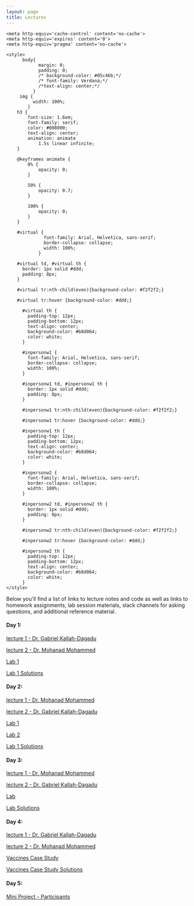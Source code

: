 ```yaml
---
layout: page
title: Lectures
---
```

<html lang="en">
    
<head>
    <meta charset="UTF-8">
     <meta name="viewport" content="width=device-width, initial-scale=1.0"> 

    <meta http-equiv='cache-control' content='no-cache'> 
    <meta http-equiv='expires' content='0'> 
    <meta http-equiv='pragma' content='no-cache'>
  
    <style>
          body{
                margin: 0;
                padding: 0;
                /* background-color: #05c46b;*/
                /* font-family: Verdana;*/
                /*text-align: center;*/
              }
         img {
              width: 100%;
            }
        h3 {
            font-size: 1.6em;
            font-family: serif;
            color: #008000;
            text-align: center;
            animation: animate 
                1.5s linear infinite;
        }
  
        @keyframes animate {
            0% {
                opacity: 0;
            }
  
            50% {
                opacity: 0.7;
            }
  
            100% {
                opacity: 0;
            }
        }
      
        #virtual {
                  font-family: Arial, Helvetica, sans-serif;
                  border-collapse: collapse;
                  width: 100%;
                }

        #virtual td, #virtual th {
          border: 1px solid #ddd;
          padding: 8px;
        }

        #virtual tr:nth-child(even){background-color: #f2f2f2;}

        #virtual tr:hover {background-color: #ddd;}

          #virtual th {
            padding-top: 12px;
            padding-bottom: 12px;
            text-align: center;
            background-color: #b8d064;
            color: white;
          }

          #inpersonw1 {
            font-family: Arial, Helvetica, sans-serif;
            border-collapse: collapse;
            width: 100%;
          }

          #inpersonw1 td, #inpersonw1 th {
            border: 1px solid #ddd;
            padding: 8px;
          }

          #inpersonw1 tr:nth-child(even){background-color: #f2f2f2;}

          #inpersonw1 tr:hover {background-color: #ddd;}

          #inpersonw1 th {
            padding-top: 12px;
            padding-bottom: 12px;
            text-align: center;
            background-color: #b8d064;
            color: white;
          }

          #inpersonw2 {
            font-family: Arial, Helvetica, sans-serif;
            border-collapse: collapse;
            width: 100%;
          }

          #inpersonw2 td, #inpersonw2 th {
            border: 1px solid #ddd;
            padding: 8px;
          }

          #inpersonw2 tr:nth-child(even){background-color: #f2f2f2;}

          #inpersonw2 tr:hover {background-color: #ddd;}

          #inpersonw2 th {
            padding-top: 12px;
            padding-bottom: 12px;
            text-align: center;
            background-color: #b8d064;
            color: white;
          }
    </style>
</head>
  
<body>

Below you'll find a list of links to lecture notes and code as well as links to homework assignments, lab session materials, slack channels for asking questions, and additional reference material.





<h4> Day 1:</h4>

<a href="https://schdscourseukzn.github.io/PDFLectures/Day_01_lecture1.zip" download> lecture 1 - Dr. Gabriel Kallah-Dagadu </a> <br>

<a href="https://schdscourseukzn.github.io/PDFLectures/day_01_lecture2.Rmd" download> lecture 2 - Dr. Mohanad Mohammed </a> <br>

<a href="https://schdscourseukzn.github.io/PDFLectures/day_01_lab1.Rmd" download> Lab 1 </a> <br>

<a href="https://schdscourseukzn.github.io/PDFLectures/day_01_lab1_solutions.Rmd" download> Lab 1 Solutions </a> <br>




<h4> Day 2:</h4>

<a href="https://schdscourseukzn.github.io/PDFLectures/day_02_lecture1.Rmd" download> lecture 1 - Dr. Mohanad Mohammed </a> <br>

<a href="https://schdscourseukzn.github.io/PDFLectures/day_02_lecture2.zip" download> lecture 2 - Dr. Gabriel Kallah-Dagadu </a> <br>

<a href="https://schdscourseukzn.github.io/PDFLectures/day_02_lab1.Rmd" download> Lab 1 </a> <br>

<a href="https://schdscourseukzn.github.io/PDFLectures/day_02_lab2.Rmd" download> Lab 2 </a> <br>

<a href="https://schdscourseukzn.github.io/PDFLectures/day_02_lab1_solutions.Rmd" download> Lab 1 Solutions </a> <br>
<!--
<a href="https://schdscourseukzn.github.io/PDFLectures/day_02_lab2_solutions.Rmd" download> Lab 1 Solutions </a> <br>
-->


<h4> Day 3:</h4>

<a href="https://schdscourseukzn.github.io/PDFLectures/day_03_lecture1.Rmd" download> lecture 1 - Dr. Mohanad Mohammed </a> <br>

<a href="https://schdscourseukzn.github.io/PDFLectures/day_03_lecture2.Rmd" download> lecture 2 - Dr. Gabriel Kallah-Dagadu </a> <br>

<a href="https://schdscourseukzn.github.io/PDFLectures/day_03_lab1.zip" download> Lab </a> <br>

<a href="https://schdscourseukzn.github.io/PDFLectures/day_03_lab1_solutions.Rmd" download> Lab Solutions </a> <br>



<h4> Day 4:</h4>

<a href="https://schdscourseukzn.github.io/PDFLectures/day_03_lecture3.zip" download> lecture 1 - Dr. Gabriel Kallah-Dagadu </a> <br>

<a href="https://schdscourseukzn.github.io/PDFLectures/day_04_lecture1.zip" download> lecture 2 - Dr. Mohanad Mohammed </a> <br>

<a href="https://schdscourseukzn.github.io/PDFLectures/day_04_case_study1.Rmd" download> Vaccines Case Study </a> <br>

<a href="https://schdscourseukzn.github.io/PDFLectures/day_04_case_study1_solutions.Rmd" download> Vaccines Case Study Solutions </a> <br>


<h4> Day 5:</h4>

<a href="https://schdscourseukzn.github.io/PDFLectures/day_05_case_study_covid19.zip" download> Mini Project - Participants </a> <br>

<!--
<h4> Day 6:</h4>

<a href="https://hscourseukzn.github.io/PDFLectures/DSI-Africa_quasiexperimental.pdf" download> DSI-Africa Quasi Experimental - Prof. Till </a> <br>

<h4> Day 7:</h4>

<a href="https://hscourseukzn.github.io/PDFLectures/DSI-Africa dimension reduction.pdf" download> Dimension Reduction - Prof. Till </a> <br>

<a href="https://hscourseukzn.github.io/PDFLectures/HS_prac2.Rmd" download> PCA Practical - Dr. Mohanad </a> <br>

<a href="https://hscourseukzn.github.io/PDFLectures/Assets_Data - prac.csv" download> Assets Data - PCA Practical - Dr. Mohanad </a> <br>

<h4> Day 8:</h4>
<a href="https://hscourseukzn.github.io/PDFLectures/DSI-Africa cluster analysis.pdf" download> DSI-Africa cluster analysis - Prof. Till </a> <br>

<a href="https://hscourseukzn.github.io/PDFLectures/clustering_data_final.csv" download> Dataset - Clustering Analysis Practical - Dr. Mohanad </a> <br>

<a href="https://hscourseukzn.github.io/PDFLectures/Clustering Practical Session 3.Rmd" download> Clustering Practical Session 3 - Dr. Mohanad </a> <br>

<a href="https://uc-r.github.io/kmeans_clustering"> Tutorial </a> <br>


<h4> Day 9:</h4>

<a href="https://hscourseukzn.github.io/PDFLectures/Prediction_30Aug23.pdf" download> Prediction - Prof. Till </a> <br>

<a href="https://hscourseukzn.github.io/PDFLectures/Data_group_Prac.csv" download> Dataset - Prediction Practical - Dr. Mohanad </a> <br>

<a href="https://hscourseukzn.github.io/PDFLectures/Prediction - Practical.Rmd" download> Prediction - Practical - Dr. Mohanad </a> <br>

<a href="https://rpubs.com/pmtam/knn"> Tutorial </a> <br>
-->

</body>
</html>



